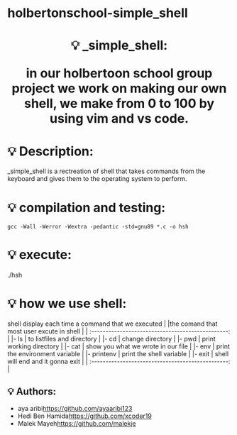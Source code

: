 # holbertonschool-simple_shell

<h1 align="center">
    💡 _simple_shell:

in our holbertoon school group project we work on making our own shell,
we make from 0 to 100 by using vim and vs code.

# 💡 Description:

_simple_shell is a rectreation of shell that takes commands from the keyboard 
and gives them to the operating system to perform.

# 💡 compilation and testing:

```{r mon_bloc, echo = FALSE, WARNING = TRUE}
gcc -Wall -Werror -Wextra -pedantic -std=gnu89 *.c -o hsh
```

# 💡 execute:

./hsh

# 💡 how we use shell:

shell display each time a command that we executed
 |
|the comand that most user excute in shell           |
| :------------------------------------------------: |
|- ls       | to listfiles and directory             |
|- cd       | change directory                       |
|- pwd      | print working directory                |
|- cat      | show you what we wrote in our file     |
|- env      | print the environment variable         |
|- printenv | print the shell variable               |
|- exit     | shell will end and it gonna exit       |
| :------------------------------------------------: |

## 💡 Authors:

* aya aribi<https://github.com/ayaaribi123>
* Hedi Ben Hamida<https://github.com/xcoder19>
* Malek Mayeh<https://github.com/malekje>
